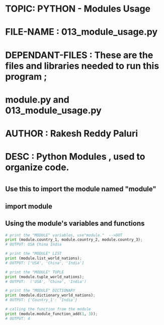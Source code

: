 
# TOPIC: PYTHON - Modules Usage

#
# FILE-NAME       : 013_module_usage.py
# DEPENDANT-FILES : These are the files and libraries needed to run this program ;
#                   module.py and 013_module_usage.py
#
# AUTHOR          : Rakesh Reddy Paluri
#
# DESC            : Python Modules , used to organize code. 
#


## Use this to import the module named "module"
## import module

## Using the module's variables and functions
```python
# print the "MODULE" variables, use"module."  -->DOT
print (module.country_1, module.country_2, module.country_3);
# OUTPUT: USA China India
```
```python
# print the "MODULE" LIST
print (module.list_world_nations);
# OUTPUT: ['USA', 'China', 'India']
```
```python
# print the "MODULE" TUPLE
print (module.tuple_world_nations);
# OUTPUT:  ('USA', 'China', 'India')
```
```python
# print the "MODULE" DICTIONARY
print (module.dictionary_world_nations);
# OUTPUT: {'Country_1': 'India'}
```
```python
# calling the function from the module
print (module.module_function_add(1, 3));
# OUTPUT: 4
```


